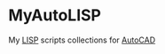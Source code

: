 # MyAutoLISP
My [LISP](https://en.wikipedia.org/wiki/Lisp_(programming_language)) scripts collections for [AutoCAD](http://www.autodesk.com/products/autocad/overview)
